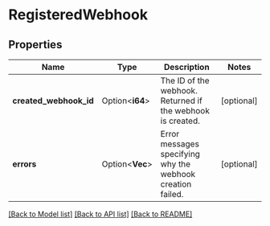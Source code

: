 # RegisteredWebhook

## Properties

Name | Type | Description | Notes
------------ | ------------- | ------------- | -------------
**created_webhook_id** | Option<**i64**> | The ID of the webhook. Returned if the webhook is created. | [optional]
**errors** | Option<**Vec<String>**> | Error messages specifying why the webhook creation failed. | [optional]

[[Back to Model list]](../README.md#documentation-for-models) [[Back to API list]](../README.md#documentation-for-api-endpoints) [[Back to README]](../README.md)


